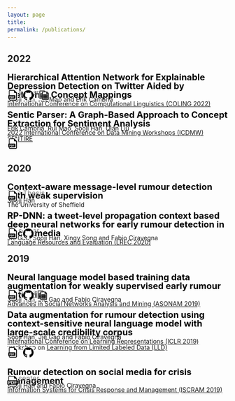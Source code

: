 ```yaml
---
layout: page
title: 
permalink: /publications/
---
```


<h2 style="text-align:left;">2022</h2>


<p style="text-align:left;font-weight:bold;font-size:20px;line-height:1.0;color:black;margin-bottom:-8px;">Hierarchical Attention Network for Explainable Depression Detection on Twitter Aided by Metaphor Concept Mappings</p> 
<span class="fancy-underline">Sooji Han</span>, Rui Mao and Erik Cambria<br>
<p style="line-height:1.0;margin-top:-5px;margin-bottom:-8px;"><a href="https://coling2022.org/" target="_blank">International Conference on Computational Linguistics (COLING 2022)</a></p><br>
<p style="color:grey;font-size:16px;margin-top:-53px;margin-bottom:-15px;">Presenter</p>
<a href="https://aclanthology.org/2022.coling-1.9.pdf" target="_blank"><img src="../images/pdf1.png" width="24" height="24"></a> &nbsp; <a href="https://github.com/soojihan/HAN" target="_blank"><img src="../images/github1.png" width="24" height="24"></a> &nbsp; <a href="https://zenodo.org/record/7095100" target="_blank"><img src="../images/dataset1.png" width="24" height="24"></a>
    

<p style="text-align:left;font-weight:bold;font-size:20px;line-height:1.0;color:black;margin-bottom:-8px;">Sentic Parser: A Graph-Based Approach to Concept Extraction for Sentiment Analysis</p>
Erik Cambria, Rui Mao, <span class="fancy-underline">Sooji Han</span>, Qian Liu<br>
<p style="line-height:1.0;margin-top:-5px;margin-bottom:-8px;"><a href="https://sentic.net/sentire/" target="_blank">2022 International Conference on Data Mining Workshops (ICDMW) SENTIRE</a></p>
<a href="https://sentic.net/sentic-parser.pdf" target="_blank"><img src="../images/pdf1.png" width="24" height="24"></a> 
 


<h2 style="text-align:left;">2020</h2>


<p style="text-align:left;font-weight:bold;font-size:20px;line-height:1.0;color:black;margin-bottom:-8px;">Context-aware message-level rumour detection with weak supervision</p> 
<span class="fancy-underline">Sooji Han</span><br>
<p style="line-height:1.0;margin-top:-5px;margin-bottom:-8px;">The University of Sheffield</p><br>
<p style="color:grey;font-size:16px;margin-top:-53px;margin-bottom:-15px;">PhD Thesis</p>
<a href="http://etheses.whiterose.ac.uk/27302/1/shan_finalcopy.pdf" target="_blank"><img src="../images/pdf1.png" width="24" height="24"></a>


<p style="text-align:left;font-weight:bold;font-size:20px;line-height:1.0;color:black;margin-bottom:-8px;">RP-DNN: a tweet-level propagation context based deep neural networks for early rumour detection in social media</p> 
Jie Gao, <span class="fancy-underline">Sooji Han</span>, Xingy Song and Fabio Ciravegna<br>
<p style="line-height:1.0;margin-top:-5px;margin-bottom:-8px;"><a href="https://lrec2020.lrec-conf.org/en/" target="_blank">Language Resources and Evaluation (LREC 2020)</a></p><br>
<p style="color:grey;font-size:16px;margin-top:-53px;margin-bottom:-15px;">Presenter</p>
<a href="https://aclanthology.org/2020.lrec-1.748/" target="_blank"><img src="../images/pdf1.png" width="24" height="24"></a> &nbsp; <a href="https://github.com/soojihan/RPDNN" target="_blank"><img src="../images/github1.png" width="24" height="24"></a>


<h2 style="text-align:left;">2019</h2>

<p style="text-align:left;font-weight:bold;font-size:20px;line-height:1.0;color:black;margin-bottom:-8px;">Neural language model based training data augmentation for weakly supervised early rumour detection</p> 
<span class="fancy-underline">Sooji Han</span>, Jie Gao and Fabio Ciravegna<br>
<p style="line-height:1.0;margin-top:-5px;margin-bottom:-8px;"><a href="http://asonam.cpsc.ucalgary.ca/2019/" target="_blank">Advances in Social Networks Analysis and Mining (ASONAM 2019)</a></p><br>
<p style="color:grey;font-size:16px;margin-top:-53px;margin-bottom:-15px;">Presenter</p>
<a href="https://arxiv.org/pdf/1907.07033.pdf" target="_blank"><img src="../images/pdf1.png" width="24" height="24"></a>  &nbsp; <a href="https://github.com/soojihan/Multitask4Veracity" target="_blank"><img src="../images/github1.png" width="24" height="24"></a> &nbsp;<a href="https://zenodo.org/record/3269768" target="_blank"><img src="../images/dataset1.png" width="24" height="24"></a>


<p style="text-align:left;font-weight:bold;font-size:20px;line-height:1.0;color:black;margin-bottom:-8px;">Data augmentation for rumour detection using context-sensitive neural language model with large-scale credibility corpus</p> 
<span class="fancy-underline">Sooji Han</span>, Jie Gao and Fabio Ciravegna<br>
<p style="line-height:1.0;margin-top:-5px;margin-bottom:-8px;"><a href="https://iclr.cc/Conferences/2019" target="_blank">International Conference on Learning Representations (ICLR 2019)</a> workshop on <a href="https://lld-workshop.github.io/" target="_blank">Learning from Limited Labeled Data (LLD)</a></p>
<a href="https://openreview.net/pdf?id=SyxCysRNdV" target="_blank"><img src="../images/pdf1.png" width="24" height="24"></a> &nbsp; <a href="https://github.com/soojihan/Multitask4Veracity" target="_blank"><img src="../images/github1.png" width="24" height="24"></a>

<p style="text-align:left;font-weight:bold;font-size:20px;line-height:1.0;color:black;margin-bottom:-8px;">Rumour detection on social media for crisis management</p> 
<span class="fancy-underline">Sooji Han</span> and Fabio Ciravegna<br>
<p style="line-height:1.0;margin-top:-5px;margin-bottom:-8px;"><a href="https://iscram2019.webs.upv.es/" target="_blank">Information Systems for Crisis Response and Management (ISCRAM 2019)</a></p><br>
<p style="color:grey;font-size:16px;margin-top:-53px;margin-bottom:-15px;">Presenter</p>
<a href="https://pdfs.semanticscholar.org/8298/9a83f48551fc87734e2a2cdac69dbd312d24.pdf" target="_blank"><img src="../images/pdf.png"  width="24" height="24"></a>


